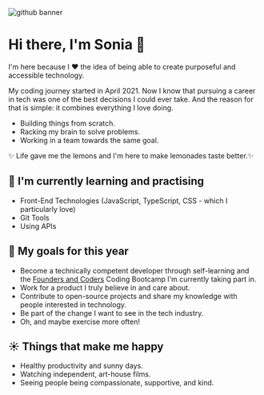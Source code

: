 ![github banner](https://user-images.githubusercontent.com/82713219/150999363-18a57d26-accd-4c2f-b33e-94f053570b17.jpeg)
# Hi there, I'm Sonia 🍋
I'm here because I ❤️ the idea of being able to create purposeful and accessible technology.

My coding journey started in April 2021. Now I know that pursuing a career in tech was one of the best decisions I could ever take.
And the reason for that is simple: it combines everything I love doing.
- Building things from scratch. 
- Racking my brain to solve problems.
- Working in a team towards the same goal.  

✨ Life gave me the lemons and I'm here to make lemonades taste better.✨

## 🌱 I'm currently learning and practising 
- Front-End Technologies (JavaScript, TypeScript, CSS - which I particularly love)
- Git Tools
- Using APIs

## 🔭 My goals for this year
- Become a technically competent developer through self-learning and the [Founders and Coders](https://www.foundersandcoders.com/) Coding Bootcamp I'm currently taking part in.
- Work for a product I truly believe in and care about.
- Contribute to open-source projects and share my knowledge with people interested in technology.
- Be part of the change I want to see in the tech industry.
- Oh, and maybe exercise more often!   

## ☀️ Things that make me happy 
- Healthy productivity and sunny days. 
- Watching independent, art-house films.
- Seeing people being compassionate, supportive, and kind. 

<!--
**sonianb/sonianb** is a ✨ _special_ ✨ repository because its `README.md` (this file) appears on your GitHub profile.

Here are some ideas to get you started:

- 🔭 I’m currently working on ...
- 🌱 I’m currently learning ...
- 👯 I’m looking to collaborate on ...
- 🤔 I’m looking for help with ...
- 💬 Ask me about ...
- 📫 How to reach me: ...
- 😄 Pronouns: ...
- ⚡ Fun fact: ...
-->
